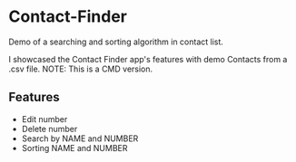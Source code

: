 
# Contact-Finder

Demo of a searching and sorting algorithm in contact list.

I showcased the Contact Finder app's features with demo Contacts from a .csv file.
NOTE: This is a CMD version.

## Features

- Edit number
- Delete number
- Search by NAME and NUMBER
- Sorting NAME and NUMBER

